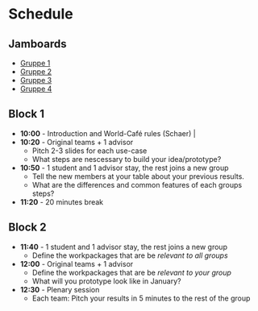 # Schedule 

## Jamboards
* [Gruppe 1](https://jamboard.google.com/d/1l7AUUqKX7v_6OQAott_VV0Lyw-uFMPWp1KrAKeqhVsc/edit?usp=sharing)
* [Gruppe 2](https://jamboard.google.com/d/1k4Pbcn8aZD3qEk9guhz9pSrRGqohkvXOomTM3q-Be0o/edit?usp=sharing)
* [Gruppe 3](https://jamboard.google.com/d/1ZOvOMKvvxq0pBzE8XetauWuSbEf0i6ANQDlA1pb2n8E/edit?usp=sharing)
* [Gruppe 4](https://jamboard.google.com/d/1D3ZOB9dpImWJKqzTY3QN3QbQtGiLY8xGn8GErfGs2jc/edit?usp=sharing)

## Block 1

- __10:00__ - Introduction and World-Café rules (Schaer) | 
- __10:20__ - Original teams + 1 advisor
  - Pitch 2-3 slides for each use-case
  - What steps are nescessary to build your idea/prototype?
- __10:50__ - 1 student and 1 advisor stay, the rest joins a new group
  - Tell the new members at your table about your previous results. 
  - What are the differences and common features of each groups steps?
- __11:20__ - 20 minutes break

## Block 2

- __11:40__ - 1 student and 1 advisor stay, the rest joins a new group
  - Define the workpackages that are be *relevant to all groups*
- __12:00__ - Original teams + 1 advisor
  - Define the workpackages that are be *relevant to your group*
  - What will you prototype look like in January?
- __12:30__ - Plenary session
  - Each team: Pitch your results in 5 minutes to the rest of the group
